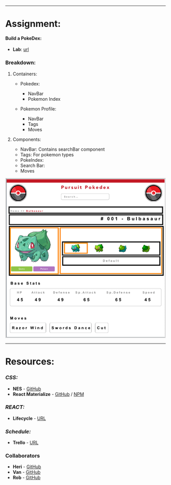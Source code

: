 

___
# Assignment:

#### Build a PokeDex:
* **Lab**: [url](https://github.com/mmosayed/PCNW-U4-Lab2)

### Breakdown:
1. Containers:
    * Pokedex: 
        * NavBar
        * Pokemon Index


    * Pokemon Profile:
        * NavBar
        * Tags
        * Moves

2. Components:
    * NavBar: Contains searchBar component
    * Tags: For pokemon types
    * PokeIndex:
    * Search Bar:
    * Moves







![pokepage layout](src/assets/pokepage_layout.png)
___

# Resources:

### *CSS:* 
*  **NES** - [GitHub](https://nostalgic-css.github.io/NES.css/)
*  **React Materialize** - [GitHub](https://react-materialize.github.io/#/) / [NPM](https://www.npmjs.com/package/react-materialize)

### *REACT:*

*  **Lifecycle** - [URL](http://projects.wojtekmaj.pl/react-lifecycle-methods-diagram/)

### *Schedule:*

* **Trello** - [URL](https://trello.com/invite/b/UAptvJuA/c445281bba07bf3beabd04cff5a3975b/pokedex)

### Collaborators

*  **Heri** - [GitHub](https://github.com/HeribertoUroza)
*  **Van** - [GitHub](https://github.com/vantran23)
*  **Rob** - [GitHub](https://github.com/FiveEightyEight)